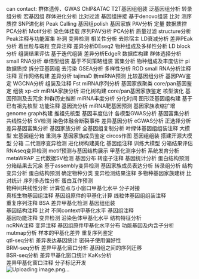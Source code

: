 can contact:
群体遗传、GWAS		ChIP&ATAC		T2T基因组组装		泛基因组分析		转录组分析	宏基因组
群体进化分析		比对过滤		基因组拼接		基于denovo组装		比对	测序质控
SNP进化树		Peak Calling		基因组polish		基因家族 PAV分析		定量	数据质控
PCA分析		Motif分析		染色体挂载		序列PAV分析		PCA分析	质量过滤
structure分析		Peak注释与功能富集		补洞		变异检测		相关性分析	去除宿主
LD衰减分析		差异PEak分析		着丝粒与端粒		变异注释		差异分析DEseq2	物种组成及多样性分析
LD block分析				组装结果评估		基于迭代组装		差异分析EdgeR	数据库构建
群体选择分析		small RNA分析		单倍型组装		基于不同策略组装		富集分析	物种组成及丰度估计
pi		数据质控		拆分亚基因组		去污染		GSEA分析	多样性分析
ROD		small RNA分析注释				注释		互作网络构建	差异分析
tajimaD		新miRNA预测		比较基因组分析		基因PAV鉴定		WGCNA分析	组装及注释
Fst		miRNA序列分析		基因家族聚类		core/pan基因鉴定			组装
xp-clr		miRNA家族分析		进化树构建		core/pan基因家族鉴定		核型演化	基因预测及去冗余
种群历史推断		miRNA丰度分析		分化时间		图形泛基因组构建		基于已有祖先核型	功能注释
基因流分析		miRNA靶基因预测		基因家族收缩扩增		genome graph构建		推祖先核型	基因丰度估计
各模型GWAS分析		基因富集分析		共线性分析		SV检测		染色体融合断裂事件	差异基因分析
eGWAS分析				正选择分析					差异基因富集分析
		基因家族分析		全基因组复制分析		叶绿体基因组组装注释		大模型	宏基因组分箱
重测序		基因家族成员鉴定		circos作图		基因组组装		搭建开源大模型	分箱
二代测序变异检测		进化树构建美化				基因组注释		训练大模型	分箱结果评估
RNAseq变异检测		motif预测与基因结构展示		甲基化测序分析		系统发育分析			metaWRAP
三代数据SV检测		基因分布		转座子注释		基因统计分析		蛋白结构预测	分箱结果去冗余
基于assembly变异检测		基因家族成员表达分析		转录组分析		结构变异分析		蛋白结构预测	确定物种分类
变异检测结果注释		多物种基因家族建树		比对统计		序列多态性分析		蛋白互作预测	
		物种间共线性分析		计算位点与小窗口甲基化水平				分子对接	
真核生物基因组注释				基因组原件的甲基化计算		线粒体基因组组装注释			
重复序列注释		BSA		差异甲基化检测		基因组组装			
基因结构注释		比对		不同context甲基化水平		基因组注释			
基因功能注释		变异检测		沿染色体甲基化水平		结构特征分析			
ncRNA注释		变异注释		基因组原件甲基化水平分布		功能基因及内含子分析			
		mutmap分析		样本的甲基化差异		重复序列鉴定			
		qtl-seq分析		差异表达基因统计		密码子使用偏好性			
		BRM-seq分析		差异甲基化窗口分析		基因组之间的序列迁移			
		BSR-seq分析		差异甲基化窗口统计		KaKs分析			
				差异甲基化窗口注释		分子标记开发			
![Uploading image.png…]()
